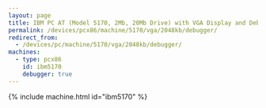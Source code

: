 ```yaml
---
layout: page
title: IBM PC AT (Model 5170, 2Mb, 20Mb Drive) with VGA Display and Debugger
permalink: /devices/pcx86/machine/5170/vga/2048kb/debugger/
redirect_from:
  - /devices/pc/machine/5170/vga/2048kb/debugger/
machines:
  - type: pcx86
    id: ibm5170
    debugger: true
---
```


{% include machine.html id="ibm5170" %}
